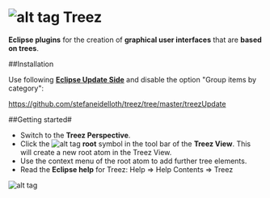 # ![alt tag](https://github.com/stefaneidelloth/treez/blob/master/treez.png) Treez

**Eclipse plugins** for the creation of **graphical user interfaces** that are **based on trees**.

##Installation

Use following [**Eclipse Update Side**](http://www.vogella.com/tutorials/Eclipse/article.html#plugin_installation) and disable the option "Group items by category":

https://github.com/stefaneidelloth/treez/tree/master/treezUpdate

##Getting started#

* Switch to the **Treez Perspective**.
* Click the ![alt tag](https://github.com/stefaneidelloth/treez/blob/master/treezCore/icons/root.png) **root** symbol in the tool bar of the **Treez View**. This will create a new root atom in the Treez View.
* Use the context menu of the root atom to add further tree elements. 
* Read the **Eclipse help** for Treez: Help => Help Contents => Treez 


![alt tag](https://github.com/stefaneidelloth/treez/blob/master/Treez_Screenshot.png)
